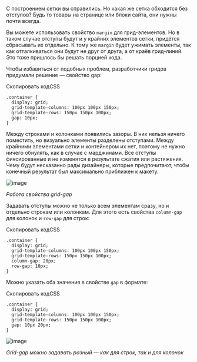 

С построением сетки вы справились. Но какая же сетка обходится без отступов? Будь то товары на странице или блоки сайта, они нужны почти всегда.

Вы можете использовать свойство `margin` для грид-элементов. Но в таком случае отступы будут и у крайних элементов сетки, придётся сбрасывать их отдельно. К тому же `margin` будет ужимать элементы, так как отталкиваться они будут не друг от друга, а от краёв грид-линий. Это тоже пришлось бы решать порцией кода.

Чтобы избавиться от подобных проблем, разработчики гридов придумали решение — свойство gap:

Скопировать кодCSS

```
.container {
  display: grid;
  grid-template-columns: 100px 100px 150px;
  grid-template-rows: 150px 150px 100px;
  gap: 10px;
} 
```

Между строками и колонками появились зазоры. В них нельзя ничего поместить, но визуально элементы разделены отступами. Между крайними элементами сетки и контейнером их нет, поэтому не нужно ничего обнулять, как в случае с марджинами. Все отступы фиксированные и не изменятся в результате сжатия или растяжения. Чему будут несказанно рады дизайнеры, которые предпочитают, чтобы конечный результат был максимально приближен к макету.

![image](https://pictures.s3.yandex.net/resources/Frame_158_1594206680.png)

_Работа свойства grid-gap_

Задавать отступы можно не только всем элементам сразу, но и отдельно строкам или колонкам. Для этого есть свойства `column-gap` для колонок и `row-gap` для строк:

Скопировать кодCSS

```
.container {
  display: grid;
  grid-template-columns: 100px 100px 150px;
  grid-template-rows: 150px 150px 100px;
  column-gap: 20px;
  row-gap: 10px;
} 
```

Можно указать оба значения в свойстве `gap` в формате:

Скопировать кодCSS

```
.container {
  display: grid;
  grid-template-columns: 100px 100px 150px;
  grid-template-rows: 150px 150px 100px;
  gap: 10px 20px;
} 
```

![image](https://pictures.s3.yandex.net/resources/Frame_159_1594206709.png)

_Grid-gap можно задавать разный — как для строк, так и для колонок_